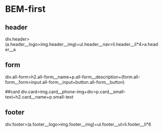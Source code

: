 # BEM-first
## header
div.header>(a.header__logo>img.header__img)+ul.header__nav>li.header__li*4>a.header__a

## form
div.all-form>h2.all-form__name+p.all-form__description+(form.all-form__form>input.all-form__input+button.all-form__button)

##card
div.card>img.card__phone-img+div>p.card__small-text+h2.card__name+p.small-text

## footer
div.footer>(a.footer__logo>img.footer__img)+ul.footer__ul>li.footer__li*6
